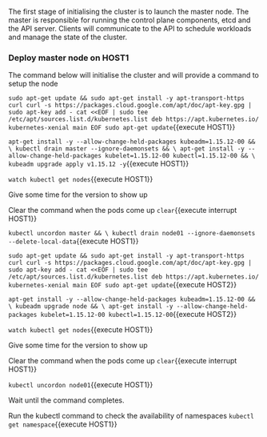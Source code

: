 

The first stage of initialising the cluster is to launch the master node. 
The master is responsible for running the control plane components, etcd and the API server. 
Clients will communicate to the API to schedule workloads and manage the state of the cluster.

### Deploy master node on HOST1

The command below will initialise the cluster and will provide a command to setup the node

`sudo apt-get update && sudo apt-get install -y apt-transport-https curl
curl -s https://packages.cloud.google.com/apt/doc/apt-key.gpg | sudo apt-key add -
cat <<EOF | sudo tee /etc/apt/sources.list.d/kubernetes.list
deb https://apt.kubernetes.io/ kubernetes-xenial main
EOF
sudo apt-get update`{{execute HOST1}}

`apt-get install -y --allow-change-held-packages kubeadm=1.15.12-00 && \
   kubectl drain master --ignore-daemonsets && \
   apt-get install -y --allow-change-held-packages kubelet=1.15.12-00 kubectl=1.15.12-00 && \
   kubeadm upgrade apply v1.15.12 -y`{{execute HOST1}}


`watch kubectl get nodes`{{execute HOST1}}

Give some time for the version to show up

Clear the command when the pods come up
`clear`{{execute interrupt HOST1}}

`kubectl uncordon master && \
kubectl drain node01 --ignore-daemonsets --delete-local-data`{{execute HOST1}}

`sudo apt-get update && sudo apt-get install -y apt-transport-https curl
curl -s https://packages.cloud.google.com/apt/doc/apt-key.gpg | sudo apt-key add -
cat <<EOF | sudo tee /etc/apt/sources.list.d/kubernetes.list
deb https://apt.kubernetes.io/ kubernetes-xenial main
EOF
sudo apt-get update`{{execute HOST2}}



`apt-get install -y --allow-change-held-packages kubeadm=1.15.12-00 && \
kubeadm upgrade node && \
apt-get install -y --allow-change-held-packages kubelet=1.15.12-00 kubectl=1.15.12-00`{{execute HOST2}}


`watch kubectl get nodes`{{execute HOST1}}

Give some time for the version to show up

Clear the command when the pods come up
`clear`{{execute interrupt HOST1}}


`kubectl uncordon node01`{{execute HOST1}}


Wait until the command completes.

Run the kubectl command to check the availability of namespaces
`kubectl get namespace`{{execute HOST1}}


